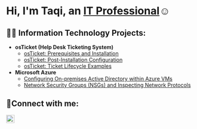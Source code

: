 <h1>Hi, I'm Taqi, an <a href="https://linkedin.com/in/Taqq">IT Professional</a>☺</h1>

<h2>👨‍💻 Information Technology Projects:</h2>

- <b>osTicket (Help Desk Ticketing System)</b>
  - [osTicket: Prerequisites and Installation](https://github.com/taqiabdulrahman/osticket.git)
  - [osTicket: Post-Installation Configuration](https://github.com/taqiabdulrahman/osticket-post-install.git)
  - [osTicket: Ticket Lifecycle Examples](https://github.com/taqiabdulrahman/osticket-lifecycle.git)
- <b>Microsoft Azure</b>
  - [Configuring On-premises Active Directory within Azure VMs](https://github.com/taqiabdulrahman/configure-ad.git)
  - [Network Security Groups (NSGs) and Inspecting Network Protocols](https://github.com/taqiabdulrahman/azure-nsg-setup.git)

<h2>🤳Connect with me:</h2>

<img align="left" alt="Taqq | LinkedIn" width="22px" src="https://cdn.jsdelivr.net/npm/simple-icons@v3/icons/linkedin.svg" />

